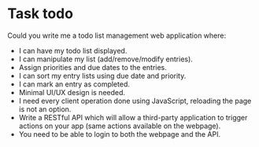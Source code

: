 Task todo
==========

Could you write me a todo list management web application where:
- I can have my todo list displayed.
- I can manipulate my list (add/remove/modify entries).
- Assign priorities and due dates to the entries.
- I can sort my entry lists using due date and priority.
- I can mark an entry as completed.
- Minimal UI/UX design is needed.
- I need every client operation done using JavaScript, reloading the page is not an option.
- Write a RESTful API which will allow a third-party application to trigger actions on your app (same actions available on the webpage).
- You need to be able to login to both the webpage and the API.
